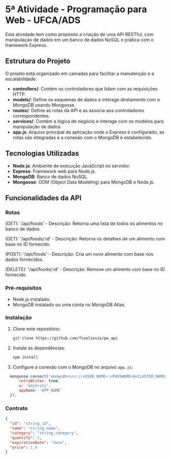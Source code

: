 # 5ª Atividade - Programação para Web - UFCA/ADS

Esta atividade tem como propósito a criação de uma API RESTful, com manipulação de dados em um banco de dados NoSQL e prática com o framework Express. 

## Estrutura do Projeto

O projeto está organizado em camadas para facilitar a manutenção e a escalabilidade:

- **controllers/**: Contém os controladores que lidam com as requisições HTTP.
- **models/**: Define os esquemas de dados e interage diretamente com o MongoDB usando Mongoose.
- **routes/**: Define as rotas da API e as associa aos controladores correspondentes.
- **services/**: Contém a lógica de negócio e interage com os modelos para manipulação de dados.
- **app.js**: Arquivo principal da aplicação onde o Express é configurado, as rotas são integradas e a conexão com o MongoDB é estabelecida.

## Tecnologias Utilizadas

- **Node.js**: Ambiente de execução JavaScript no servidor.
- **Express**: Framework web para Node.js.
- **MongoDB**: Banco de dados NoSQL.
- **Mongoose**: ODM (Object Data Modeling) para MongoDB e Node.js.

## Funcionalidades da API

### Rotas
(GET): '/api/foods' - Descrição: Retorna uma lista de todos os alimentos no banco de dados.

(GET): '/api/foods/:id' - Descrição: Retorna os detalhes de um alimento com base no ID fornecido.

(POST): '/api/foods' - Descrição: Cria um novo alimento com base nos dados fornecidos.

(DELETE): '/api/foods/:id' - Descrição: Remove um alimento com base no ID fornecido.

### Pré-requisitos

- Node.js instalado.
- MongoDB instalado ou uma conta no MongoDB Atlas.

### Instalação

1. Clone este repositório:
   ```bash
   git clone https://github.com/fcoeliesio/pw_api
    ```

2. Instale as dependências:
   ```bash
   npm install
   ```
3. Configure a conexão com o MongoDB no arquivo `app.js`:
  ```js
    mongoose.connect('mongodb+srv://<USER_NAME>:<PASSWORD>@<CLUSTER_NAME>.<CODE>.mongodb.net', {
        retryWrites: true,
        w: 'majority',
        appName: 'APP_NAME'
    });
  ```
  ### Contrato

  ```json
  {
    "id": "string_id",
    "name": "string_name",
    "category": "string_category",
    "quantify": 1, 
    "expirationDate": "date",
    "price": 1.0
  }
  ```

